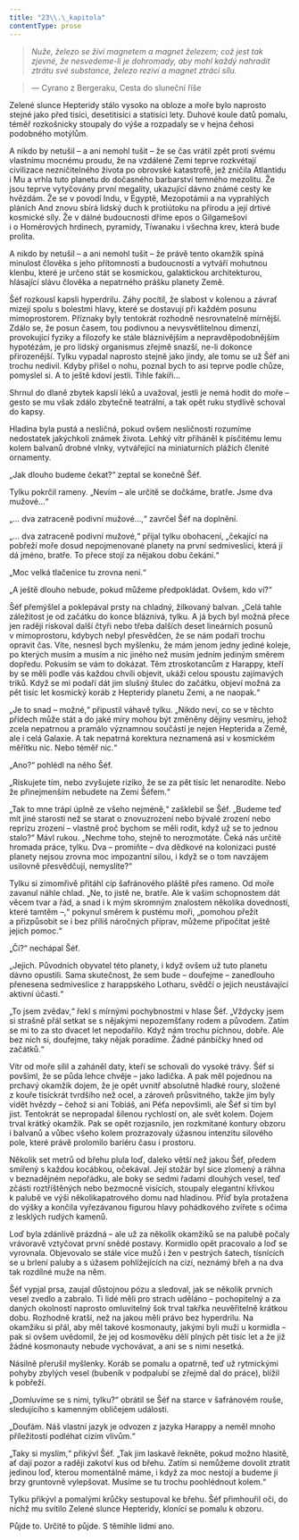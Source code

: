 ```yaml
---
title: "23\\.\_kapitola"
contentType: prose
---
```


> _Nuže, železo se živí magnetem a magnet železem; což jest tak zjevné, že nesvedeme-li je dohromady, aby mohl každý nahradit ztrátu své substance, železo reziví a magnet ztrácí sílu._

> — Cyrano z Bergeraku, Cesta do sluneční říše

Zelené slunce Hepteridy stálo vysoko na obloze a moře bylo naprosto stejné jako před tisíci, desetitisíci a statisíci lety. Duhové koule datů pomalu, téměř rozkošnicky stoupaly do výše a rozpadaly se v hejna čehosi podobného motýlům.

A nikdo by netušil – a ani nemohl tušit – že se čas vrátil zpět proti svému vlastnímu mocnému proudu, že na vzdálené Zemi teprve rozkvétají civilizace nezničitelného života po obrovské katastrofě, jež zničila Atlantidu i Mu a vrhla tuto planetu do dočasného barbarství temného mezolitu. Že jsou teprve vytyčovány první megality, ukazující dávno známé cesty ke hvězdám. Že se v povodí Indu, v Egyptě, Mezopotámii a na vyprahlých pláních And znovu sbírá lidský duch k protiútoku na přírodu a její drtivé kosmické síly. Že v dálné budoucnosti dříme epos o Gilgamešovi i o Homérových hrdinech, pyramidy, Tíwanaku i všechna krev, která bude prolita.

A nikdo by netušil – a ani nemohl tušit – že právě tento okamžik spíná minulost člověka s jeho přítomností a budoucností a vytváří mohutnou klenbu, které je určeno stát se kosmickou, galaktickou architekturou, hlásající slávu člověka a nepatrného prášku planety Země.

Šéf rozkousl kapsli hyperdrilu. Záhy pocítil, že slabost v kolenou a závrať mizejí spolu s bolestmi hlavy, které se dostavují při každém posunu mimoprostorem. Příznaky byly tentokrát rozhodně nesrovnatelně mírnější. Zdálo se, že posun časem, tou podivnou a nevysvětlitelnou dimenzí, provokující fyziky a filozofy ke stále bláznivějším a nepravděpodobnějším hypotézám, je pro lidský organismus zřejmě snazší, ne-li dokonce přirozenější. Tylku vypadal naprosto stejně jako jindy, ale tomu se už Šéf ani trochu nedivil. Kdyby přišel o nohu, poznal bych to asi teprve podle chůze, pomyslel si. A to ještě kdoví jestli. Tihle fakíři…

Shrnul do dlaně zbytek kapslí léků a uvažoval, jestli je nemá hodit do moře – gesto se mu však zdálo zbytečně teatrální, a tak opět ruku stydlivě schoval do kapsy.

Hladina byla pustá a nesličná, pokud ovšem nesličností rozumíme nedostatek jakýchkoli známek života. Lehký vítr přiháněl k písčitému lemu kolem balvanů drobné vlnky, vytvářející na miniaturních plážích členité ornamenty.

„Jak dlouho budeme čekat?“ zeptal se konečně Šéf.

Tylku pokrčil rameny. „Nevím – ale určitě se dočkáme, bratře. Jsme dva mužové…“

„… dva zatraceně podivní mužové…,“ zavrčel Šéf na doplnění.

„… dva zatraceně podivní mužové,“ přijal tylku obohacení, „čekající na pobřeží moře dosud nepojmenované planety na první sedmiveslici, která jí dá jméno, bratře. To přece stojí za nějakou dobu čekání.“

„Moc velká tlačenice tu zrovna není.“

„A ještě dlouho nebude, pokud můžeme předpokládat. Ovšem, kdo ví?“

Šéf přemýšlel a poklepával prsty na chladný, žilkovaný balvan. „Celá tahle záležitost je od začátku do konce bláznivá, tylku. A já bych byl možná přece jen raději riskoval další čtyři nebo třeba dalších deset lineárních posunů v mimoprostoru, kdybych nebyl přesvědčen, že se nám podaří trochu opravit čas. Víte, nesnesl bych myšlenku, že mám jenom jedny jediné koleje, po kterých musím a musím a nic jiného než musím jedním jediným směrem dopředu. Pokusím se vám to dokázat. Těm ztroskotancům z Harappy, kteří by se měli podle vás každou chvíli objevit, ukáži celou spoustu zajímavých triků. Když se mi podaří dát jim slušný štulec do začátku, objeví možná za pět tisíc let kosmický koráb z Hepteridy planetu Zemi, a ne naopak.“

„Je to snad – možné,“ připustil váhavě tylku. „Nikdo neví, co se v těchto přídech může stát a do jaké míry mohou být změněny dějiny vesmíru, jehož zcela nepatrnou a pramálo významnou součástí je nejen Hepterida a Země, ale i celá Galaxie. A tak nepatrná korektura neznamená asi v kosmickém měřítku nic. Nebo téměř nic.“

„Ano?“ pohlédl na něho Šéf.

„Riskujete tím, nebo zvyšujete riziko, že se za pět tisíc let nenarodíte. Nebo že přinejmenším nebudete na Zemi Šéfem.“

„Tak to mne trápí úplně ze všeho nejméně,“ zašklebil se Šéf. „Budeme teď mít jiné starosti než se starat o znovuzrození nebo bývalé zrození nebo reprízu zrození – vlastně proč bychom se měli rodit, když už se to jednou stalo?“ Mávl rukou. „Nechme toho, stejně to nerozmotáte. Čeká nás určitě hromada práce, tylku. Dva – promiňte – dva dědkové na kolonizaci pusté planety nejsou zrovna moc impozantní silou, i když se o tom navzájem usilovně přesvědčují, nemyslíte?“

Tylku si zimomřivě přitáhl cíp šafránového pláště přes rameno. Od moře zavanul náhle chlad. „Ne, to jistě ne, bratře. Ale k vašim schopnostem dát věcem tvar a řád, a snad i k mým skromným znalostem několika dovedností, které tamtěm –,“ pokynul směrem k pustému moři, „pomohou přežít a přizpůsobit se i bez příliš náročných příprav, můžeme připočítat ještě jejich pomoc.“

„Čí?“ nechápal Šéf.

„Jejich. Původních obyvatel této planety, i když ovšem už tuto planetu dávno opustili. Sama skutečnost, že sem bude – doufejme – zanedlouho přenesena sedmiveslice z harappského Lotharu, svědčí o jejich neustávající aktivní účasti.“

„To jsem zvědav,“ řekl s mírnými pochybnostmi v hlase Šéf. „Vždycky jsem si strašně přál setkat se s nějakými nepozemšťany rodem a původem. Zatím se mi to za sto dvacet let nepodařilo. Když nám trochu píchnou, dobře. Ale bez nich si, doufejme, taky nějak poradíme. Žádné pánbíčky hned od začátků.“

Vítr od moře sílil a zaháněl daty, kteří se schovali do vysoké trávy. Šéf si povšiml, že se půda lehce chvěje – jako ladička. A pak měl pojednou na prchavý okamžik dojem, že je opět uvnitř absolutně hladké roury, složené z kouře tisíckrát tvrdšího než ocel, a zároveň průsvitného, takže jím byly vidět hvězdy – čehož si ani Tobiáš, ani Péťa nepovšimli, ale Šéf si tím byl jist. Tentokrát se nepropadal šílenou rychlostí on, ale svět kolem. Dojem trval krátký okamžik. Pak se opět rozjasnilo, jen rozkmitané kontury obzoru i balvanů a vůbec všeho kolem prozrazovaly úžasnou intenzitu silového pole, které právě prolomilo bariéru času i prostoru.

Několik set metrů od břehu plula loď, daleko větší než jakou Šéf, předem smířený s každou kocábkou, očekával. Její stožár byl sice zlomený a ráhna v beznadějném nepořádku, ale boky se sedmi řadami dlouhých vesel, teď zčásti roztříštěných nebo bezmocně visících, stoupaly elegantní křivkou k palubě ve výši několikapatrového domu nad hladinou. Příď byla protažena do výšky a končila vyřezávanou figurou hlavy pohádkového zvířete s očima z lesklých rudých kamenů.

Loď byla zdánlivě prázdná – ale už za několik okamžiků se na palubě počaly vrávoravě vztyčovat první snědé postavy. Kormidlo opět pracovalo a loď se vyrovnala. Objevovalo se stále více mužů i žen v pestrých šatech, tísnících se u brlení paluby a s úžasem pohlížejících na cizí, neznámý břeh a na dva tak rozdílné muže na něm.

Šéf vypjal prsa, zaujal důstojnou pózu a sledoval, jak se několik prvních vesel zvedlo a zabralo. Ti lidé měli pro strach uděláno – pochopitelný a za daných okolností naprosto omluvitelný šok trval takřka neuvěřitelně krátkou dobu. Rozhodně kratší, než na jakou měli právo bez hyperdrilu. Na okamžiku si přál, aby měl takové kosmonauty, jakými byli muži u kormidla – pak si ovšem uvědomil, že jej od kosmověku dělí plných pět tisíc let a že již žádné kosmonauty nebude vychovávat, a ani se s nimi nesetká.

Násilně přerušil myšlenky. Koráb se pomalu a opatrně, teď už rytmickými pohyby zbylých vesel (bubeník v podpalubí se zřejmě dal do práce), blížil k pobřeží.

„Domluvíme se s nimi, tylku?“ obrátil se Šéf na starce v šafránovém rouše, sledujícího s kamenným obličejem události.

„Doufám. Náš vlastní jazyk je odvozen z jazyka Harappy a neměl mnoho příležitostí podléhat cizím vlivům.“

„Taky si myslím,“ přikývl Šéf. „Tak jim laskavě řekněte, pokud možno hlasitě, ať dají pozor a raději zakotví kus od břehu. Zatím si nemůžeme dovolit ztratit jedinou loď, kterou momentálně máme, i když za moc nestojí a budeme ji brzy gruntovně vylepšovat. Musíme se tu trochu poohlédnout kolem.“

Tylku přikývl a pomalými krůčky sestupoval ke břehu. Šéf přimhouřil oči, do nichž mu svítilo Zelené slunce Hepteridy, klonící se pomalu k obzoru.

Půjde to. Určitě to půjde. S těmihle lidmi ano.

